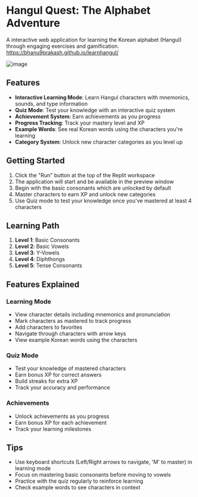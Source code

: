 
# Hangul Quest: The Alphabet Adventure

A interactive web application for learning the Korean alphabet (Hangul) through engaging exercises and gamification.
https://bhanu9prakash.github.io/learnhangul/

![image](https://github.com/user-attachments/assets/4a480ee3-84f0-404f-922c-acc8dbbde0a1)

## Features

- **Interactive Learning Mode**: Learn Hangul characters with mnemonics, sounds, and type information
- **Quiz Mode**: Test your knowledge with an interactive quiz system
- **Achievement System**: Earn achievements as you progress
- **Progress Tracking**: Track your mastery level and XP
- **Example Words**: See real Korean words using the characters you're learning
- **Category System**: Unlock new character categories as you level up

## Getting Started

1. Click the "Run" button at the top of the Replit workspace
2. The application will start and be available in the preview window
3. Begin with the basic consonants which are unlocked by default
4. Master characters to earn XP and unlock new categories
5. Use Quiz mode to test your knowledge once you've mastered at least 4 characters

## Learning Path

1. **Level 1**: Basic Consonants
2. **Level 2**: Basic Vowels
3. **Level 3**: Y-Vowels
4. **Level 4**: Diphthongs
5. **Level 5**: Tense Consonants

## Features Explained

### Learning Mode
- View character details including mnemonics and pronunciation
- Mark characters as mastered to track progress
- Add characters to favorites
- Navigate through characters with arrow keys
- View example Korean words using the characters

### Quiz Mode
- Test your knowledge of mastered characters
- Earn bonus XP for correct answers
- Build streaks for extra XP
- Track your accuracy and performance

### Achievements
- Unlock achievements as you progress
- Earn bonus XP for each achievement
- Track your learning milestones

## Tips

- Use keyboard shortcuts (Left/Right arrows to navigate, 'M' to master) in learning mode
- Focus on mastering basic consonants before moving to vowels
- Practice with the quiz regularly to reinforce learning
- Check example words to see characters in context
